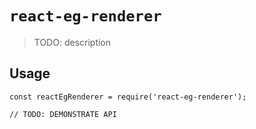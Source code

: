 # `react-eg-renderer`

> TODO: description

## Usage

```
const reactEgRenderer = require('react-eg-renderer');

// TODO: DEMONSTRATE API
```
